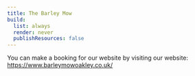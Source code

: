 ```yaml
---
title: The Barley Mow
build:
  list: always
  render: never
  publishResources: false
---
```

You can make a booking for our website by visiting our website: https://www.barleymowoakley.co.uk/
